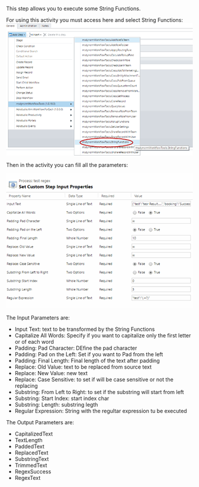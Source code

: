 This step allows you to execute some String Functions.

For using this activity you must access here and select String Functions:
![](String%20Functions_wf1.gif)


Then in the activity you can fill all the parameters:

![](String%20Functions_wf2.gif)

The Input Parameters are:
* Input Text: text to be transformed by the String Functions
* Capitalize All Words: Specify if you want to capitalize only the first letter or of each word
* Padding: Pad Character: DEfine the pad character
* Padding: Pad on the Left: Set if you want to Pad from the left
* Padding: Final Length: Final length of the text after padding
* Replace: Old Value: text to be replaced from source text
* Replace: New Value: new text
* Replace: Case Sensitive: to set if will be case sensitive or not the replacing
* Substring: From Left to Right: to set if the substring will start from left
* Substring: Start Index: start index char
* Substring: Length: substring legth
* Regular Expression: String with the regultar expression tu be executed

The Output Parameters are:
* CapitalizedText
* TextLength
* PaddedText
* ReplacedText
* SubstringText
* TrimmedText
* RegexSuccess
* RegexText
